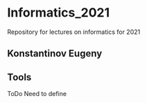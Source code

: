 # Informatics_2021

Repository for lectures on informatics for 2021

## Konstantinov Eugeny

## Tools

ToDo Need to define